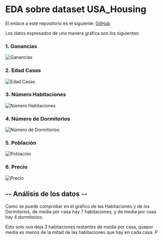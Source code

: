 # EDA sobre dataset USA_Housing

El enlace a este repositorio es el siguiente: [GitHub](https://github.com/migueliiin/EDA_sobre_dataset_USA_Housing.git)


Los datos expresados de una manera gráfica son los siguientes:


### 1. Ganancias

![Ganancias](https://user-images.githubusercontent.com/91721552/167269138-2c6538a5-2ada-49f7-9b76-1a50ef62094b.png)

### 2. Edad Casas

![Edad Casas](https://user-images.githubusercontent.com/91721552/167269140-d6c71652-8206-4038-a1d6-dabd8e33f56d.png)

### 3. Número Habitaciones

![Número Habitaciones](https://user-images.githubusercontent.com/91721552/167269142-83e959a5-016d-4c4a-b5b4-d9510d4fd53a.png)

### 4. Número de Dormitorios

![Número de Dormitorios](https://user-images.githubusercontent.com/91721552/167269143-9fcc7d60-6c8f-492c-b961-010112f5a1c2.png)

### 5. Población

![Población](https://user-images.githubusercontent.com/91721552/167269144-ff818a64-98e4-4be2-9e12-a2c687e84b86.png)

### 6. Precio

![Precio](https://user-images.githubusercontent.com/91721552/167269145-5580020c-548f-49a0-9a30-d5d78c75f7d7.png)


## -- Análisis de los datos --

Como se puede comprobar en el grafico de las Habitaciones y de los Dormitorios, de media por casa hay 7 habitaciones, y de media por casa hay 4 dormitorios.

Esto solo nos deja 3 habitaciones restantes de media por casa, quepor media es menos de la mitad de las habitaciones que hay en cada casa.
P
